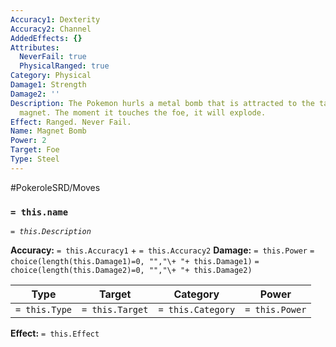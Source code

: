 ```yaml
---
Accuracy1: Dexterity
Accuracy2: Channel
AddedEffects: {}
Attributes:
  NeverFail: true
  PhysicalRanged: true
Category: Physical
Damage1: Strength
Damage2: ''
Description: The Pokemon hurls a metal bomb that is attracted to the target like a
  magnet. The moment it touches the foe, it will explode.
Effect: Ranged. Never Fail.
Name: Magnet Bomb
Power: 2
Target: Foe
Type: Steel
---
```


#PokeroleSRD/Moves

### `= this.name` 
*`= this.Description`*

**Accuracy:** `= this.Accuracy1` + `= this.Accuracy2`
**Damage:** `= this.Power` `= choice(length(this.Damage1)=0, "","\+ "+ this.Damage1)` `= choice(length(this.Damage2)=0, "","\+ "+ this.Damage2)`

| Type          | Target          | Category          | Power          |
| ------------- | --------------- | ----------------  | -------------- |
| `= this.Type` | `= this.Target` | `= this.Category` | `= this.Power` | 

**Effect:** `= this.Effect`